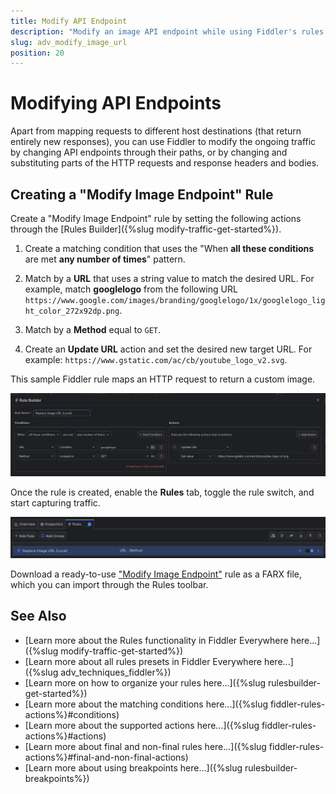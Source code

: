 ```yaml
---
title: Modify API Endpoint
description: "Modify an image API endpoint while using Fiddler's rules."
slug: adv_modify_image_url
position: 20
---
```


# Modifying API Endpoints

Apart from mapping requests to different host destinations (that return entirely new responses), you can use Fiddler to modify the ongoing traffic by changing API endpoints through their paths, or by changing and substituting parts of the HTTP requests and response headers and bodies.

## Creating a "Modify Image Endpoint" Rule

Create a "Modify Image Endpoint" rule by setting the following actions through the [Rules Builder]({%slug modify-traffic-get-started%}).

1. Create a matching condition that uses the "When **all these conditions** are met **any number of times**" pattern. 

1. Match by a **URL** that uses a string value to match the desired URL. For example, match **googlelogo** from the following URL `https://www.google.com/images/branding/googlelogo/1x/googlelogo_light_color_272x92dp.png`.

1. Match by a **Method** equal to `GET`.

1. Create an **Update URL** action and set the desired new target URL. For example:  `https://www.gstatic.com/ac/cb/youtube_logo_v2.svg`.

This sample Fiddler rule maps an HTTP request to return a custom image.

![Creating "Modify Image Endpoint" rule](../../images/advanced/adv-modify-image-endpoint-local.png)

Once the rule is created, enable the **Rules** tab, toggle the rule switch, and start capturing traffic.

![Activating the "Modify Image Endpoint" rule](../../images/advanced/adv-modify-image-endpoint-local-active.png)

Download a ready-to-use <a href="https://github.com/telerik/fiddler-everywhere/tree/master/rules/modify-image-endpoint-local" target="_blank">"Modify Image Endpoint"</a> rule as a FARX file, which you can import through the Rules toolbar.

## See Also

* [Learn more about the Rules functionality in Fiddler Everywhere here...]({%slug modify-traffic-get-started%})
* [Learn more about all rules presets in Fiddler Everywhere here...]({%slug adv_techniques_fiddler%})
* [Learn more on how to organize your rules here...]({%slug rulesbuilder-get-started%})
* [Learn more about the matching conditions here...]({%slug fiddler-rules-actions%}#conditions)
* [Learn more about the supported actions here...]({%slug fiddler-rules-actions%}#actions)
* [Learn more about final and non-final rules here...]({%slug fiddler-rules-actions%}#final-and-non-final-actions)
* [Learn more about using breakpoints here...]({%slug rulesbuilder-breakpoints%})